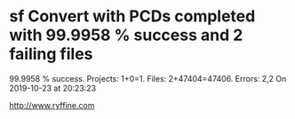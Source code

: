 # sf Convert with PCDs completed with 99.9958 % success and 2 failing files

99.9958 % success. Projects: 1+0=1.  Files: 2+47404=47406. Errors: 2,2  On 2019-10-23 at 20:23:23





http://www.ryffine.com
